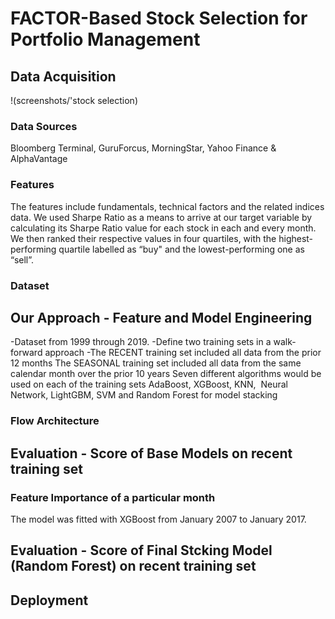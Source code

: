 # FACTOR-Based Stock Selection for Portfolio Management

## Data Acquisition

!(screenshots/'stock selection)
### Data Sources

Bloomberg Terminal, GuruForcus, MorningStar, Yahoo Finance & AlphaVantage

### Features

The features include fundamentals, technical factors and the related indices data.
We used Sharpe Ratio as a means to arrive at our target variable by calculating its Sharpe Ratio value for each stock in each and every month. We then ranked their respective values in four quartiles, with the highest-performing quartile labelled as “buy" and the lowest-performing one as “sell”.


### Dataset

## Our Approach - Feature and Model Engineering

-Dataset from 1999 through 2019.
-Define two training sets in a walk-forward approach
-The RECENT training set included all data from the prior 12 months
The SEASONAL training set included all data from the same calendar month over the prior 10 years
 Seven different algorithms would be used on each of the training sets
AdaBoost, XGBoost, KNN,  Neural Network, LightGBM, SVM and Random Forest for model stacking

### Flow Architecture

## Evaluation - Score of Base Models on recent training set

### Feature Importance of a particular month

The model was fitted with XGBoost from January 2007 to January 2017.


## Evaluation - Score of Final Stcking Model (Random Forest) on recent training set


## Deployment




